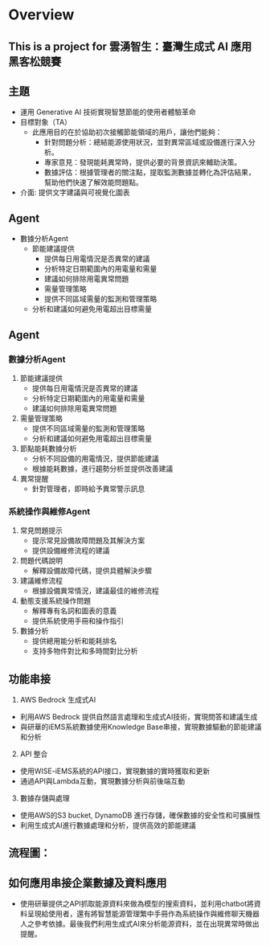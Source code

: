 # Overview
## This is a project for 雲湧智生：臺灣生成式 AI 應用黑客松競賽
## 主題
* 運用 Generative AI 技術實現智慧節能的使用者體驗革命
* 目標對象（TA）
  * 此應用目的在於協助初次接觸節能領域的用戶，讓他們能夠：
    * 針對問題分析：總結能源使用狀況，並對異常區域或設備進行深入分析。
    * 專家意見：發現能耗異常時，提供必要的背景資訊來輔助決策。
    * 數據評估：根據管理者的關注點，提取監測數據並轉化為評估結果，幫助他們快速了解效能問題點。
* 介面: 提供文字建議與可視覺化圖表

## Agent
* 數據分析Agent 
  * 節能建議提供
    * 提供每日用電情況是否異常的建議
    * 分析特定日期範圍內的用電量和需量
    * 建議如何排除用電異常問題
    * 需量管理策略
    * 提供不同區域需量的監測和管理策略
   * 分析和建議如何避免用電超出目標需量

## Agent
### 數據分析Agent 
1. 節能建議提供
    * 提供每日用電情況是否異常的建議
    * 分析特定日期範圍內的用電量和需量
    * 建議如何排除用電異常問題
2. 需量管理策略
    * 提供不同區域需量的監測和管理策略
    * 分析和建議如何避免用電超出目標需量
3. 節點能耗數據分析
    * 分析不同設備的用電情況，提供節能建議
    * 根據能耗數據，進行趨勢分析並提供改善建議
4. 異常提醒
    * 針對管理者，即時給予異常警示訊息
### 系統操作與維修Agent
1. 常見問題提示
    * 提示常見設備故障問題及其解決方案
    * 提供設備維修流程的建議
2. 問題代碼說明
    * 解釋設備故障代碼，提供具體解決步驟
3. 建議維修流程
    * 根據設備異常情況，建議最佳的維修流程
4. 動態支援系統操作問題
    * 解釋專有名詞和圖表的意義
    * 提供系統使用手冊和操作指引
5. 數據分析
    * 提供總用能分析和能耗排名
    * 支持多物件對比和多時間對比分析
## 功能串接
1. AWS Bedrock 生成式AI
* 利用AWS Bedrock 提供自然語言處理和生成式AI技術，實現問答和建議生成
* 與研華的iEMS系統數據使用Knowledge Base串接，實現數據驅動的節能建議和分析
2. API 整合
* 使用WISE-iEMS系統的API接口，實現數據的實時獲取和更新
* 通過API與Lambda互動，實現數據分析與前後端互動
3. 數據存儲與處理
* 使用AWS的S3 bucket, DynamoDB 進行存儲，確保數據的安全性和可擴展性
* 利用生成式AI進行數據處理和分析，提供高效的節能建議

## 流程圖：



## 如何應用串接企業數據及資料應用
* 使用研華提供之API抓取能源資料來做為模型的搜索資料，並利用chatbot將資料呈現給使用者，還有將智慧能源管理繁中手冊作為系統操作與維修聊天機器人之參考依據。最後我們利用生成式AI來分析能源資料，並在出現異常時做出提醒。

